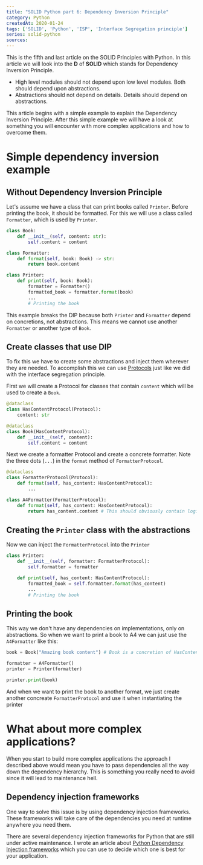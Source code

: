 ```yaml
---
title: "SOLID Python part 6: Dependency Inversion Principle"
category: Python
createdAt: 2020-01-24
tags: ['SOLID', 'Python', 'ISP', 'Interface Segregation principle']
series: solid-python
sources:
---
```


This is the fifth and last article on the SOLID Principles with Python. 
In this article we will look into the __D__ of __SOLID__ which stands for Dependency Inversion Principle.

<!--more-->

<block-quote author="Robert C. Martin" title="The Dependency Inversion Principle" url="https://web.archive.org/web/20110714224327/http://www.objectmentor.com/resources/articles/dip.pdf">

* High level modules should not depend upon low level modules. Both should depend upon abstractions.
* Abstractions should not depend on details. Details should depend on abstractions.

</block-quote>

This article begins with a simple example to explain the Dependency Inversion Principle. 
After this simple example we will have a look at something you will encounter with 
more complex applications and how to overcome them.

# Simple dependency inversion example

## Without Dependency Inversion Principle

Let's assume we have a class that can print books called `Printer`. Before printing the book, it should be formatted.
For this we will use a class called `Formatter`, which is used by `Printer`. 

```python
class Book:
    def __init__(self, content: str):
        self.content = content

class Formatter:
    def format(self, book: Book) -> str:
        return book.content

class Printer:
    def print(self, book: Book):
        formatter = Formatter()
        formatted_book = formatter.format(book)
        ... 
        # Printing the book
```

This example breaks the DIP because both `Printer` and `Formatter` depend on concretions, not abstractions.
This means we cannot use another `Formatter` or another type of `Book`.

## Create classes that use DIP

To fix this we have to create some abstractions and inject them wherever they are needed.
To accomplish this we can use [Protocols](https://mypy.readthedocs.io/en/stable/protocols.html#simple-user-defined-protocols) 
just like we did with the interface segregation principle.

First we will create a Protocol for classes that contain `content` which will be used to create a `Book`.

```python
@dataclass
class HasContentProtocol(Protocol):
    content: str

@dataclass
class Book(HasContentProtocol):
    def __init__(self, content):
        self.content = content
``` 

Next we create a formatter Protocol and create a concrete formatter.
Note the three dots (`...`) in the `format` method of `FormatterProtocol`. 

```python
@dataclass
class FormatterProtocol(Protocol):
    def format(self, has_content: HasContentProtocol):
        ...

class A4Formatter(FormatterProtocol):
    def format(self, has_content: HasContentProtocol):
        return has_content.content # This should obviously contain logic to format to A4 size.
```

## Creating the `Printer` class with the abstractions

Now we can inject the `FormatterProtocol` into the `Printer`

```python
class Printer:
    def __init__(self, formatter: FormatterProtocol):
        self.formatter = formatter

    def print(self, has_content: HasContentProtocol):
        formatted_book = self.formatter.format(has_content)
        ... 
        # Printing the book
```

## Printing the book

This way we don't have any dependencies on implementations, only on abstractions. 
So when we want to print a book to A4 we can just use the `A4Formatter` like this:

```python
book = Book("Amazing book content") # Book is a concretion of HasContentProtocol

formatter = A4Formatter()
printer = Printer(formatter)

printer.print(book)
```

And when we want to print the book to another format, we just create another concreate `FormatterProtocol`
and use it when instantiating the printer

# What about more complex applications?

When you start to build more complex applications the approach I described above would mean 
you have to pass dependencies all the way down the dependency hierarchy. 
This is something you really need to avoid since it will lead to maintenance hell.

## Dependency injection frameworks

One way to solve this issue is by using dependency injection frameworks. 
These frameworks will take care of the dependencies you need at runtime anywhere you need them. 

There are several dependency injection frameworks for Python that are still under active maintenance. 
I wrote an article about [Python Dependency Injection frameworks](/blog/dependency-injection-frameworks)
which you can use to decide which one is best for your application.
